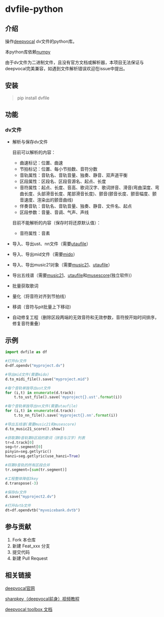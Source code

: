# dvfile-python

## 介绍

操作[deepvocal](https://www.deep-vocal.com/) dv文件的python库。

本python库依赖[numpy](https://numpy.org/)

由于dv文件为二进制文件，且没有官方文档或解析器，本项目无法保证与deepvocal完美兼容，如遇到文件解析错误欢迎在issue中提出。

## 安装

> pip install dvfile

## 功能

### dv文件

- 解析与保存dv文件
    
    目前可以解析的内容：

    - 曲速标记：位置、曲速
    - 节拍标记：位置、每小节拍数、音符分数
    - 音轨属性：音轨名、音轨音量、独奏、静音、双声道平衡
    - 区段属性：区段名、区段音源名、起点、长度
    - 音符属性：起点、长度、音高、歌词汉字、歌词拼音、滑音(弯曲深度、弯曲长度、头部滑音长度、尾部滑音长度)、颤音(颤音长度、颤音幅度、颤音速度、渲染出的颤音曲线)
    - 伴奏音轨：音轨名、音轨音量、独奏、静音、文件名、起点
    - 区段参数：音量、音调、气声、声线

    目前不能解析的内容（保存时将还原默认值）：

    - 音符属性：音素

- 导入、导出ust、nn文件（需要[utaufile](https://gitee.com/oxygendioxide/utaufile)）
- 导入、导出mid文件（需要[mido](https://mido.readthedocs.io/en/latest/index.html)）
- 导入、导出music21对象（需要[music21](http://web.mit.edu/music21/doc/index.html)、[utaufile](https://gitee.com/oxygendioxide/utaufile)）
- 导出五线谱（需要[music21](http://web.mit.edu/music21/doc/index.html)、[utaufile](https://gitee.com/oxygendioxide/utaufile)和[musescore](http://musescore.org)(独立软件)）
- 批量获取歌词
- 量化（将音符对齐到节拍线）
- 移调（音符与pit批量上下移动）
- 自动修复工程（删除区段两端的无效音符和无效参数，音符按开始时间排序，修复音符重叠）

## 示例

```py
import dvfile as df

#打开dv文件
d=df.opendv("myproject.dv")

#导出mid文件(需要mido)
d.to_midi_file().save("myproject.mid")

#每个音轨单独导出ust文件
for (i,t) in enumerate(d.track):
    t.to_ust_file().save('myproject{}.ust'.format(i))

#每个音轨单独导出nn文件(需要utaufile)
for (i,t) in enumerate(d.track):
    t.to_nn_file().save('myproject{}.nn'.format(i))

#导出五线谱(需要music21和musescore)
d.to_music21_score().show()

#获取第0音轨第0区段的歌词（拼音与汉字）列表
tr=d.track[0]
seg=tr.segment[0]
pinyin=seg.getlyric()
hanzi=seg.getlyric(use_hanzi=True)

#将第0音轨的所有区段合并
tr.segment=[sum(tr.segment)]

#工程整体降低3key
d.transpose(-3)

#保存dv文件
d.save("myproject2.dv")

#打开dvtb文件
dt=df.opendvtb("myvoicebank.dvtb")
```

## 参与贡献

1.  Fork 本仓库
2.  新建 Feat_xxx 分支
3.  提交代码
4.  新建 Pull Request

## 相关链接

[deepvocal官网](https://www.deep-vocal.com/)

[sharpkey（deepvocal前身）视频教程](https://www.bilibili.com/video/BV1Us411r7u5)

[deepvocal toolbox 文档](https://share.weiyun.com/5snXMol)